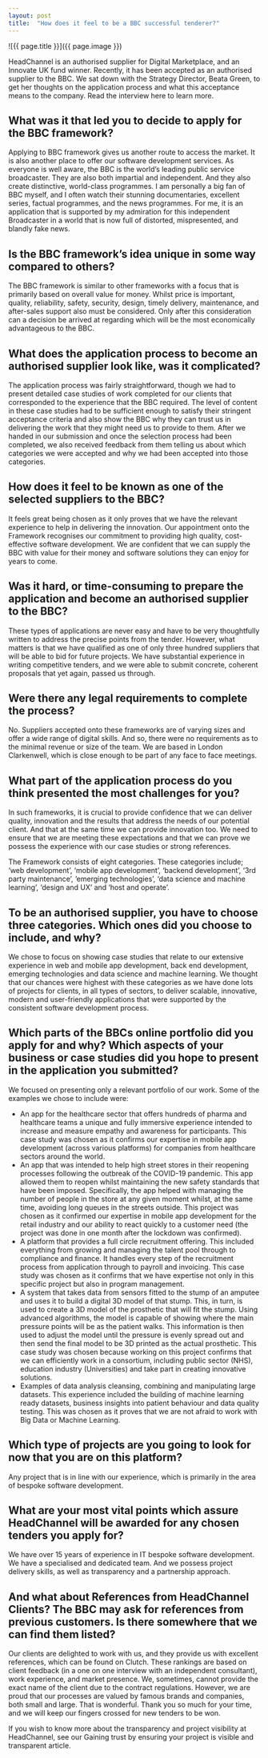 ```yaml
---
layout: post
title:  "How does it feel to be a BBC successful tenderer?"
---
```

![{{ page.title }}]({{ page.image }})

HeadChannel is an authorised supplier for Digital Marketplace, and an Innovate UK fund winner. Recently, it has been accepted as an authorised supplier to the BBC. We sat down with the Strategy Director, Beata Green, to get her thoughts on the application process and what this acceptance means to the company. Read the interview here to learn more.

## What was it that led you to decide to apply for the BBC framework?
Applying to BBC framework gives us another route to access the market. It is also another place to offer our software development services. As everyone is well aware, the BBC is the world’s leading public service broadcaster. They are also both impartial and independent. And they also create distinctive, world-class programmes. I am personally a big fan of BBC myself, and I often watch their stunning documentaries, excellent series, factual programmes, and the news programmes. For me, it is an application that is supported by my admiration for this independent Broadcaster in a world that is now full of distorted, mispresented, and blandly fake news.

## Is the BBC framework’s idea unique in some way compared to others?
The BBC framework is similar to other frameworks with a focus that is primarily based on overall value for money. Whilst price is important, quality, reliability, safety, security, design, timely delivery, maintenance, and after-sales support also must be considered. Only after this consideration can a decision be arrived at regarding which will be the most economically advantageous to the BBC.

## What does the application process to become an authorised supplier look like, was it complicated?
The application process was fairly straightforward, though we had to present detailed case studies of work completed for our clients that corresponded to the experience that the BBC required. The level of content in these case studies had to be sufficient enough to satisfy their stringent acceptance criteria and also show the BBC why they can trust us in delivering the work that they might need us to provide to them. After we handed in our submission and once the selection process had been completed, we also received feedback from them telling us about which categories we were accepted and why we had been accepted into those categories.

## How does it feel to be known as one of the selected suppliers to the BBC?
It feels great being chosen as it only proves that we have the relevant experience to help in delivering the innovation. Our appointment onto the Framework recognises our commitment to providing high quality, cost-effective software development. We are confident that we can supply the BBC with value for their money and software solutions they can enjoy for years to come.

## Was it hard, or time-consuming to prepare the application and become an authorised supplier to the BBC?
These types of applications are never easy and have to be very thoughtfully written to address the precise points from the tender. However, what matters is that we have qualified as one of only three hundred suppliers that will be able to bid for future projects. We have substantial experience in writing competitive tenders, and we were able to submit concrete, coherent proposals that yet again, passed us through.

## Were there any legal requirements to complete the process?
No. Suppliers accepted onto these frameworks are of varying sizes and offer a wide range of digital skills. And so, there were no requirements as to the minimal revenue or size of the team. We are based in London Clarkenwell, which is close enough to be part of any face to face meetings.

## What part of the application process do you think presented the most challenges for you?
In such frameworks, it is crucial to provide confidence that we can deliver quality, innovation and the results that address the needs of our potential client. And that at the same time we can provide innovation too. We need to ensure that we are meeting these expectations and that we can prove we possess the experience with our case studies or strong references.

The Framework consists of eight categories. These categories include; ‘web development’, ‘mobile app development’, ‘backend development’, ‘3rd party maintenance’, ’emerging technologies’, ‘data science and machine learning’, ‘design and UX’ and ‘host and operate’.

## To be an authorised supplier, you have to choose three categories. Which ones did you choose to include, and why?
We chose to focus on showing case studies that relate to our extensive experience in web and mobile app development, back end development, emerging technologies and data science and machine learning. We thought that our chances were highest with these categories as we have done lots of projects for clients, in all types of sectors, to deliver scalable, innovative, modern and user-friendly applications that were supported by the consistent software development process.

## Which parts of the BBCs online portfolio did you apply for and why? Which aspects of your business or case studies did you hope to present in the application you submitted?
We focused on presenting only a relevant portfolio of our work. Some of the examples we chose to include were:

- An app for the healthcare sector that offers hundreds of pharma and healthcare teams a unique and fully immersive experience intended to increase and measure empathy and awareness for participants. This case study was chosen as it confirms our expertise in mobile app development (across various platforms) for companies from healthcare sectors around the world.
- An app that was intended to help high street stores in their reopening processes following the outbreak of the COVID-19 pandemic. This app allowed them to reopen whilst maintaining the new safety standards that have been imposed. Specifically, the app helped with managing the number of people in the store at any given moment whilst, at the same time, avoiding long queues in the streets outside. This project was chosen as it confirmed our expertise in mobile app development for the retail industry and our ability to react quickly to a customer need (the project was done in one month after the lockdown was confirmed).
- A platform that provides a full circle recruitment offering. This included everything from growing and managing the talent pool through to compliance and finance. It handles every step of the recruitment process from application through to payroll and invoicing. This case study was chosen as it confirms that we have expertise not only in this specific project but also in program management.
- A system that takes data from sensors fitted to the stump of an amputee and uses it to build a digital 3D model of that stump. This, in turn, is used to create a 3D model of the prosthetic that will fit the stump. Using advanced algorithms, the model is capable of showing where the main pressure points will be as the patient walks. This information is then used to adjust the model until the pressure is evenly spread out and then send the final model to be 3D printed as the actual prosthetic. This case study was chosen because working on this project confirms that we can efficiently work in a consortium, including public sector (NHS), education industry (Universities) and take part in creating innovative solutions.
- Examples of data analysis cleansing, combining and manipulating large datasets. This experience included the building of machine learning ready datasets, business insights into patient behaviour and data quality testing. This was chosen as it proves that we are not afraid to work with Big Data or Machine Learning.

## Which type of projects are you going to look for now that you are on this platform?
Any project that is in line with our experience, which is primarily in the area of bespoke software development.

## What are your most vital points which assure HeadChannel will be awarded for any chosen tenders you apply for?
We have over 15 years of experience in IT bespoke software development. We have a specialised and dedicated team. And we possess project delivery skills, as well as transparency and a partnership approach.

## And what about References from HeadChannel Clients? The BBC may ask for references from previous customers. Is there somewhere that we can find them listed?
Our clients are delighted to work with us, and they provide us with excellent references, which can be found on Clutch. These rankings are based on client feedback (in a one on one interview with an independent consultant), work experience, and market presence. We, sometimes, cannot provide the exact name of the client due to the contract regulations. However, we are proud that our processes are valued by famous brands and companies, both small and large. That is wonderful. Thank you so much for your time, and we will keep our fingers crossed for new tenders to be won.

If you wish to know more about the transparency and project visibility at HeadChannel, see our Gaining trust by ensuring your project is visible and transparent article.
